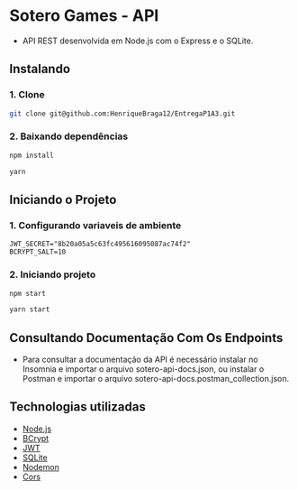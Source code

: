 # Sotero Games - API

- API REST desenvolvida em Node.js com o Express e o SQLite.

## Instalando

### 1. Clone

```sh
git clone git@github.com:HenriqueBraga12/EntregaP1A3.git
```

### 2. Baixando dependências

```sh
npm install

yarn
```

## Iniciando o Projeto

### 1. Configurando variaveis de ambiente

```env
JWT_SECRET="8b20a05a5c63fc495616095087ac74f2"
BCRYPT_SALT=10
```

### 2. Iniciando projeto

```sh
npm start

yarn start
```

## Consultando Documentação Com Os Endpoints

- Para consultar a documentação da API é necessário instalar no Insomnia e importar o arquivo sotero-api-docs.json, ou instalar o Postman e importar o arquivo sotero-api-docs.postman_collection.json.

## Technologias utilizadas

- [Node.js](https://nodejs.org/en)
- [BCrypt](https://www.npmjs.com/package/bcryptjs)
- [JWT](https://jwt.io/)
- [SQLite](https://www.npmjs.com/package/sqlite3)
- [Nodemon](https://www.npmjs.com/package/nodemon)
- [Cors](https://www.npmjs.com/package/cors)
